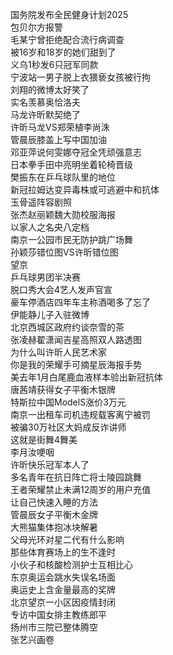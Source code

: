 国务院发布全民健身计划2025  
包贝尔方报警  
毛某宁曾拒绝配合流行病调查  
被16岁和18岁的她们甜到了  
义乌1秒发6只冠军同款  
宁波站一男子脱上衣猥亵女孩被行拘  
刘翔的微博太好笑了  
实名羡慕奥恰洛夫  
马龙许昕默契绝了  
许昕马龙VS郑荣植李尚洙  
管晨辰膝盖上写中国加油  
邓亚萍说何雯娜夺冠全凭顽强意志  
日本拳手田中亮明坐着轮椅晋级  
樊振东在乒乓球队里的地位  
新冠拉姆达变异毒株或可逃避中和抗体  
玉骨遥阵容剧照  
张杰赵丽颖魏大勋校服海报  
以家人之名央八定档  
南京一公园市民无防护跳广场舞  
孙颖莎错位图VS许昕错位图  
望京  
乒乓球男团半决赛  
脱口秀大会4艺人发声官宣  
豪车停酒店四年车主称酒喝多了忘了  
伊能静儿子入驻微博  
北京西城区政府约谈奈雪的茶  
张凌赫翟潇闻吉星高照双人路透图  
为什么叫许昕人民艺术家  
你是我的荣耀手可摘星辰海报手势  
美去年1月白尾鹿血液样本验出新冠抗体  
唐茜靖获得女子平衡木银牌  
特斯拉中国ModelS涨价3万元  
南京一出租车司机违规载客离宁被罚  
被骗30万社区大妈成反诈讲师  
这就是街舞4舞美  
李月汝哽咽  
许昕快乐冠军本人了  
多名青年在抗日阵亡将士陵园跳舞  
王者荣耀禁止未满12周岁的用户充值  
让自己快速入睡的方法  
管晨辰女子平衡木金牌  
大熊猫集体抱冰块解暑  
父母光环对星二代有什么影响  
那些体育赛场上的生不逢时  
小伙子和核酸检测护士互相比心  
东京奥运会跳水失误名场面  
奥运史上含金量最高的奖牌  
北京望京一小区因疫情封闭  
专访中国女排主教练郎平  
扬州市三院已整体腾空  
张艺兴画卷  
